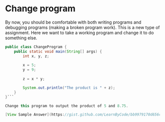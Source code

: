 # Change program

By now, you should be comfortable with both writing programs and debugging programs (making a broken program work). This is a new type of assignment. Here we want to take a working program and change it to do something else.

```java
public class ChangeProgram {
	public static void main(String[] args) {
		int x, y, z;
		
		x = 5;
		y = 9;
		
		z = x * y;

		System.out.println("The product is " + z);
	}
}```

Change this program to output the product of 5 and 8.75.

[View Sample Answer](https://gist.github.com/LearnByCode/bb9979170d656ccebb5e)